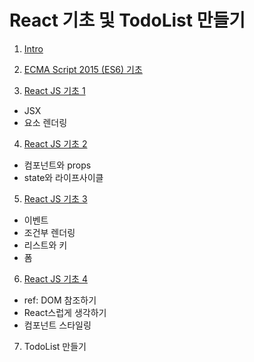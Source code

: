 # React 기초 및 TodoList 만들기

1. [Intro](./reactLec01/readme.md)

2. [ECMA Script 2015 (ES6) 기초](./reactLec02/readme.md)

3. [React JS 기초 1](./reactLec03/readme.md)
  - JSX
  - 요소 렌더링

4. [React JS 기초 2](./reactLec04/readme.md)
  - 컴포넌트와 props
  - state와 라이프사이클

5. [React JS 기초 3](./reactLec05/readme.md)
  - 이벤트
  - 조건부 렌더링
  - 리스트와 키
  - 폼

6. [React JS 기초 4](./reactLec06/readme.md)
  - ref: DOM 참조하기
  - React스럽게 생각하기
  - 컴포넌트 스타일링

7. TodoList 만들기